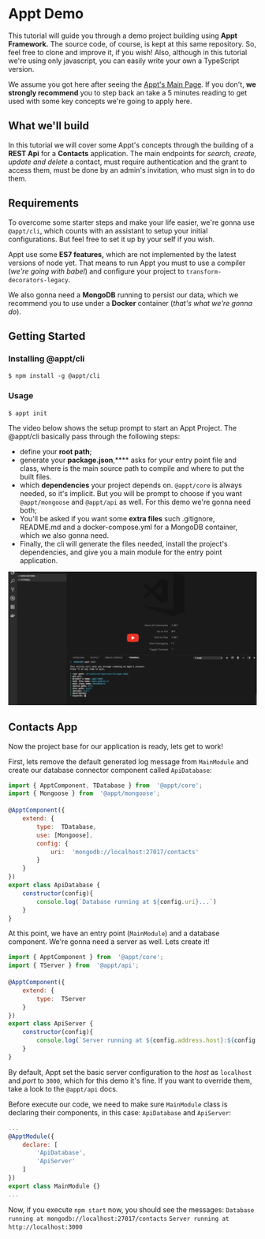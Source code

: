 # Appt Demo
This tutorial will guide you through a demo project building using **Appt Framework.** The source code, of course, is kept at this same repository. So, feel free to clone and improve it, if you wish! Also, although in this tutorial we're using only javascript, you can easily write your own a TypeScript version.

We assume you got here after seeing the [Appt's Main Page](https://github.com/brab0/appt). If you don't, **we strongly recommend** you to step back an take a 5 minutes reading to get used with some key concepts we're going to apply here.

## What we'll build
In this tutorial we will cover some Appt's concepts through the building of a **REST Api** for a **Contacts** application. The main endpoints for *search, create, update and delete* a contact, must require authentication and the grant to access them, must be done by an admin's invitation, who must sign in to do them.

## Requirements
To overcome some starter steps and make your life easier, we're gonna use `@appt/cli`, which counts with an assistant to setup your initial configurations. But feel free to set it up by your self if you wish.

Appt use some **ES7 features,** which are not implemented by the latest versions of node yet. That means to run Appt you must to use a compiler (*we're going with babel*) and configure your project to `transform-decorators-legacy`. 

We also gonna need a **MongoDB** running to persist our data, which we recommend you to use under a **Docker** container (*that's what we're gonna do*).

## Getting Started
### Installing @appt/cli
    $ npm install -g @appt/cli

### Usage
    $ appt init
	
The video below shows the setup prompt to start an Appt Project. The @appt/cli basically pass through the following steps:
 - define your **root path**;
 - generate your **package.json**,**** asks for your entry point file and class, where is the main source path to compile and where to put the built files.
 - which **dependencies** your project depends on. `@appt/core` is always needed, so it's implicit. But you will be prompt to choose if you want `@appt/mongoose` and `@appt/api` as well. For this demo we're gonna need both;
 - You'll be asked if you want some **extra files** such .gitignore, README.md and a docker-compose.yml for a MongoDB container, which we also gonna need.
 - Finally, the cli will generate the files needed, install the project's dependencies, and give you a main module for the entry point application.

[![Watch the video](https://raw.githubusercontent.com/brab0/appt-demo/master/Screen%20Shot%202018-05-24%20at%2001.13.33.png)](https://www.youtube.com/embed/05583QPXGLg?rel=0&amp;showinfo=0)

## Contacts App
Now the project base for our application is ready, lets get to work!

First, lets remove the default generated log message from `MainModule` and create our database connector component called `ApiDatabase`:
```javascript
import { ApptComponent, TDatabase } from  '@appt/core';
import { Mongoose } from  '@appt/mongoose';

@ApptComponent({
	extend: {
		type:  TDatabase,
		use: [Mongoose],
		config: {
			uri:  'mongodb://localhost:27017/contacts'
		}
	}
})
export class ApiDatabase {
	constructor(config){
		console.log(`Database running at ${config.uri}...`)
	}
}
```
At this point, we have an entry point (`MainModule`) and a database component. We're gonna need a server as well. Lets create it!
```javascript
import { ApptComponent } from  '@appt/core';
import { TServer } from  '@appt/api';

@ApptComponent({
	extend: {
		type:  TServer
	}
})
export class ApiServer {
	constructor(config){
		console.log(`Server running at ${config.address.host}:${config.address.port}...`)
	}
}
```
By default, Appt set the basic server configuration to the *host* as `localhost` and *port* to `3000`, which for this demo it's fine. If you want to override them, take a look to the `@appt/api` docs.

Before execute our code, we need to make sure `MainModule` class is declaring their components, in this case: `ApiDatabase` and `ApiServer`:

```javascript
...
@ApptModule({
	declare: [
		'ApiDatabase',
		'ApiServer'
	]
})
export class MainModule {}
...
```

Now, if you execute `npm start` now, you should see the messages: 
`Database running at mongodb://localhost:27017/contacts`
`Server running at http://localhost:3000`
